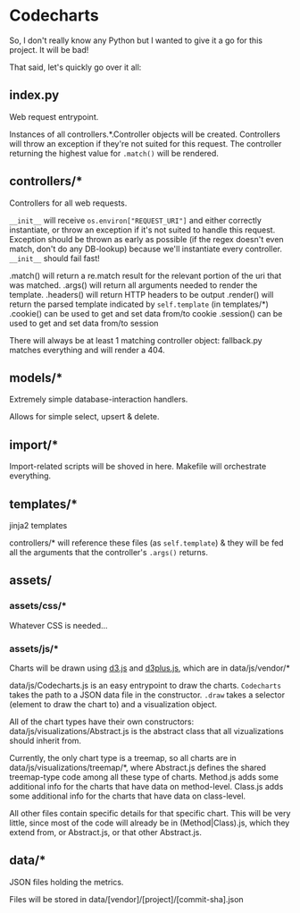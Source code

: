 # Codecharts

So, I don't really know any Python but I wanted to give it a go for this project. It will be bad!

That said, let's quickly go over it all:

## index.py

Web request entrypoint.

Instances of all controllers.*.Controller objects will be created.
Controllers will throw an exception if they're not suited for this request.
The controller returning the highest value for `.match()` will be rendered.

## controllers/*

Controllers for all web requests.

`__init__` will receive `os.environ["REQUEST_URI"]` and either correctly instantiate, or throw an exception if it's not
suited to handle this request. Exception should be thrown as early as possible (if the regex doesn't even match, don't
do any DB-lookup) because we'll instantiate every controller. `__init__` should fail fast!

.match() will return a re.match result for the relevant portion of the uri that was matched.
.args() will return all arguments needed to render the template.
.headers() will return HTTP headers to be output
.render() will return the parsed template indicated by `self.template` (in templates/*)
.cookie() can be used to get and set data from/to cookie
.session() can be used to get and set data from/to session

There will always be at least 1 matching controller object: fallback.py matches everything and will render a 404.

## models/*

Extremely simple database-interaction handlers.

Allows for simple select, upsert & delete.

## import/*

Import-related scripts will be shoved in here. Makefile will orchestrate everything.

## templates/*

jinja2 templates

controllers/* will reference these files (as `self.template`) & they will be fed all the arguments that the controller's
`.args()` returns.

## assets/

### assets/css/*

Whatever CSS is needed...

### assets/js/*

Charts will be drawn using [d3.js](http://d3js.org/) and [d3plus.js](http://d3plus.org/), which are in data/js/vendor/*

data/js/Codecharts.js is an easy entrypoint to draw the charts.
`Codecharts` takes the path to a JSON data file in the constructor.
`.draw` takes a selector (element to draw the chart to) and a visualization object.

All of the chart types have their own constructors:
data/js/visualizations/Abstract.js is the abstract class that all vizualizations should inherit from.

Currently, the only chart type is a treemap, so all charts are in data/js/visualizations/treemap/*, where
Abstract.js defines the shared treemap-type code among all these type of charts.
Method.js adds some additional info for the charts that have data on method-level.
Class.js adds some additional info for the charts that have data on class-level.

All other files contain specific details for that specific chart. This will be very little, since most of the code will
already be in (Method|Class).js, which they extend from, or Abstract.js, or that other Abstract.js.

## data/*

JSON files holding the metrics.

Files will be stored in data/[vendor]/[project]/[commit-sha].json
